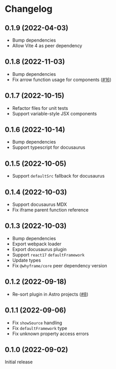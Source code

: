 # Changelog

## 0.1.9 (2022-04-03)

- Bump dependencies
- Allow Vite 4 as peer dependency

## 0.1.8 (2022-11-03)

- Bump dependencies
- Fix arrow function usage for components ([#16](https://github.com/bluwy/whyframe/issues/16))

## 0.1.7 (2022-10-15)

- Refactor files for unit tests
- Support variable-style JSX components

## 0.1.6 (2022-10-14)

- Bump dependencies
- Support typescript for docusaurus

## 0.1.5 (2022-10-05)

- Support `defaultSrc` fallback for docusaurus

## 0.1.4 (2022-10-03)

- Support docusaurus MDX
- Fix iframe parent function reference

## 0.1.3 (2022-10-03)

- Bump dependencies
- Export webpack loader
- Export docusaurus plugin
- Support `react17` `defaultFramework`
- Update types
- Fix `@whyframe/core` peer dependency version

## 0.1.2 (2022-09-18)

- Re-sort plugin in Astro projects ([#8](https://github.com/bluwy/whyframe/issues/8))

## 0.1.1 (2022-09-06)

- Fix `showSource` handling
- Fix `defaultFramework` type
- Fix unknown property access errors

## 0.1.0 (2022-09-02)

Initial release
